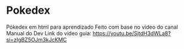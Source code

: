 # Pokedex
Pókedex em html para aprendizado
Feito com base no video do canal Manual do Dev
Link do video guia:
https://youtu.be/SjtdH3dWLa8?si=zIgBZ5OJm3kJcKMC
